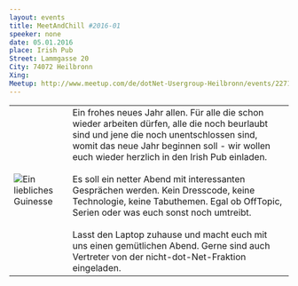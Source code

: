 ```yaml
---
layout: events
title: MeetAndChill #2016-01
speeker: none
date: 05.01.2016
place: Irish Pub
Street: Lammgasse 20
City: 74072 Heilbronn
Xing: 
Meetup: http://www.meetup.com/de/dotNet-Usergroup-Heilbronn/events/227183282/
---
```


<table border="0">
<tr>
<td>
<img src="http://hn-dotnet.de/events/20160105-MeetAndChill/b1.jpg" title="Ein liebliches Guinesse" />
</td>
<td>
Ein frohes neues Jahr allen. Für alle die schon wieder arbeiten dürfen, alle die noch beurlaubt sind und jene die noch unentschlossen sind, womit das neue Jahr beginnen soll - wir wollen euch wieder herzlich in den Irish Pub einladen.
<br /><br />
Es soll ein netter Abend mit interessanten Gesprächen werden. Kein Dresscode, keine Technologie, keine Tabuthemen. Egal ob OffTopic, Serien oder was euch sonst noch umtreibt.
<br /><br />
Lasst den Laptop zuhause und macht euch mit uns einen gemütlichen Abend. Gerne sind auch Vertreter von der nicht-dot-Net-Fraktion eingeladen.
</td>
</tr>
</table>

